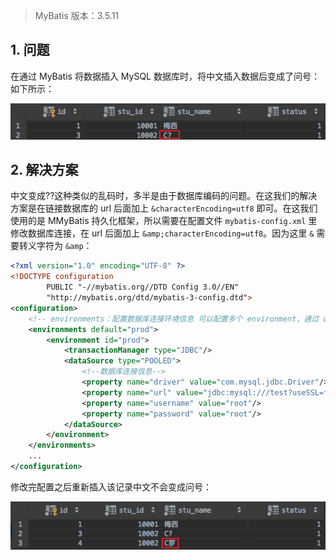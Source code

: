 
> MyBatis 版本：3.5.11

## 1. 问题

在通过 MyBatis 将数据插入 MySQL 数据库时，将中文插入数据后变成了问号：如下所示：

![](../../../Image/MyBatis/mybatis-xml-mapper-crud-1.png)

## 2. 解决方案

中文变成??这种类似的乱码时，多半是由于数据库编码的问题。在这我们的解决方案是在链接数据库的 url 后面加上 `&characterEncoding=utf8` 即可。在这我们使用的是 MMyBatis 持久化框架，所以需要在配置文件 `mybatis-config.xml` 里修改数据库连接，在 url 后面加上 `&amp;characterEncoding=utf8`。因为这里 `&` 需要转义字符为 `&amp`：
```xml
<?xml version="1.0" encoding="UTF-8" ?>
<!DOCTYPE configuration
        PUBLIC "-//mybatis.org//DTD Config 3.0//EN"
        "http://mybatis.org/dtd/mybatis-3-config.dtd">
<configuration>
    <!-- environments：配置数据库连接环境信息 可以配置多个 environment，通过 default 属性切换不同的 environment -->
    <environments default="prod">
        <environment id="prod">
            <transactionManager type="JDBC"/>
            <dataSource type="POOLED">
                <!--数据库连接信息-->
                <property name="driver" value="com.mysql.jdbc.Driver"/>
                <property name="url" value="jdbc:mysql:///test?useSSL=false&amp;characterEncoding=utf8"/>
                <property name="username" value="root"/>
                <property name="password" value="root"/>
            </dataSource>
        </environment>
    </environments>
    ...
</configuration>
```
修改完配置之后重新插入该记录中文不会变成问号：

![](../../../Image/MyBatis/mybatis-xml-mapper-crud-2.png)
